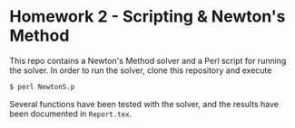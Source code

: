 # Homework 2 - Scripting & Newton's Method

This repo contains a Newton's Method solver and a Perl script for running the solver. In order to run the solver, clone this repository and execute 

```bash
$ perl NewtonS.p
```

Several functions have been tested with the solver, and the results have been documented in `Report.tex`. 

